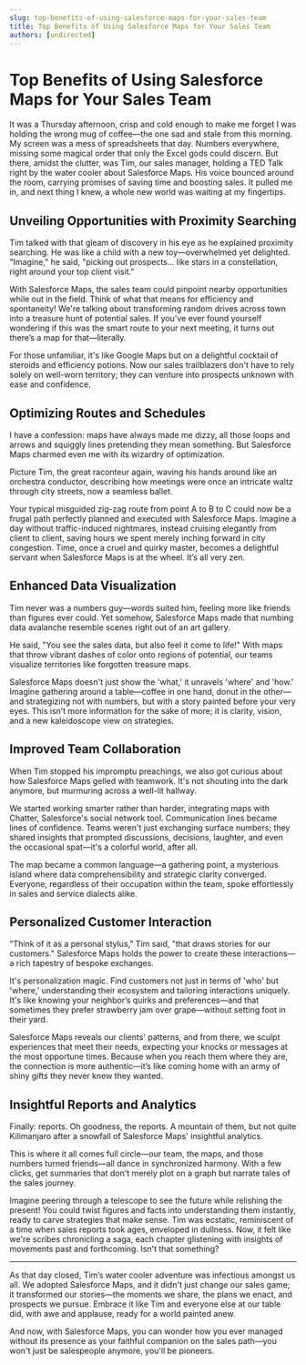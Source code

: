 ```yaml
---
slug: top-benefits-of-using-salesforce-maps-for-your-sales-team
title: Top Benefits of Using Salesforce Maps for Your Sales Team
authors: [undirected]
---
```



# Top Benefits of Using Salesforce Maps for Your Sales Team

It was a Thursday afternoon, crisp and cold enough to make me forget I was holding the wrong mug of coffee—the one sad and stale from this morning. My screen was a mess of spreadsheets that day. Numbers everywhere, missing some magical order that only the Excel gods could discern. But there, amidst the clutter, was Tim, our sales manager, holding a TED Talk right by the water cooler about Salesforce Maps. His voice bounced around the room, carrying promises of saving time and boosting sales. It pulled me in, and next thing I knew, a whole new world was waiting at my fingertips. 

## Unveiling Opportunities with Proximity Searching

Tim talked with that gleam of discovery in his eye as he explained proximity searching. He was like a child with a new toy—overwhelmed yet delighted. "Imagine," he said, "picking out prospects... like stars in a constellation, right around your top client visit." 

With Salesforce Maps, the sales team could pinpoint nearby opportunities while out in the field. Think of what that means for efficiency and spontaneity! We're talking about transforming random drives across town into a treasure hunt of potential sales. If you've ever found yourself wondering if this was the smart route to your next meeting, it turns out there’s a map for that—literally.

For those unfamiliar, it's like Google Maps but on a delightful cocktail of steroids and efficiency potions. Now our sales trailblazers don't have to rely solely on well-worn territory; they can venture into prospects unknown with ease and confidence.

## Optimizing Routes and Schedules

I have a confession: maps have always made me dizzy, all those loops and arrows and squiggly lines pretending they mean something. But Salesforce Maps charmed even me with its wizardry of optimization. 

Picture Tim, the great raconteur again, waving his hands around like an orchestra conductor, describing how meetings were once an intricate waltz through city streets, now a seamless ballet. 

Your typical misguided zig-zag route from point A to B to C could now be a frugal path perfectly planned and executed with Salesforce Maps. Imagine a day without traffic-induced nightmares, instead cruising elegantly from client to client, saving hours we spent merely inching forward in city congestion. Time, once a cruel and quirky master, becomes a delightful servant when Salesforce Maps is at the wheel. It’s all very zen. 

## Enhanced Data Visualization

Tim never was a numbers guy—words suited him, feeling more like friends than figures ever could. Yet somehow, Salesforce Maps made that numbing data avalanche resemble scenes right out of an art gallery. 

He said, "You see the sales data, but also feel it come to life!" With maps that throw vibrant dashes of color onto regions of potential, our teams visualize territories like forgotten treasure maps. 

Salesforce Maps doesn't just show the 'what,' it unravels 'where' and 'how.' Imagine gathering around a table—coffee in one hand, donut in the other—and strategizing not with numbers, but with a story painted before your very eyes. This isn’t more information for the sake of more; it is clarity, vision, and a new kaleidoscope view on strategies. 

## Improved Team Collaboration

When Tim stopped his impromptu preachings, we also got curious about how Salesforce Maps gelled with teamwork. It's not shouting into the dark anymore, but murmuring across a well-lit hallway.

We started working smarter rather than harder, integrating maps with Chatter, Salesforce's social network tool. Communication lines became lines of confidence. Teams weren't just exchanging surface numbers; they shared insights that prompted discussions, decisions, laughter, and even the occasional spat—it's a colorful world, after all. 

The map became a common language—a gathering point, a mysterious island where data comprehensibility and strategic clarity converged. Everyone, regardless of their occupation within the team, spoke effortlessly in sales and service dialects alike.

## Personalized Customer Interaction

"Think of it as a personal stylus," Tim said, "that draws stories for our customers." Salesforce Maps holds the power to create these interactions—a rich tapestry of bespoke exchanges.

It's personalization magic. Find customers not just in terms of 'who' but 'where,' understanding their ecosystem and tailoring interactions uniquely. It's like knowing your neighbor’s quirks and preferences—and that sometimes they prefer strawberry jam over grape—without setting foot in their yard.

Salesforce Maps reveals our clients' patterns, and from there, we sculpt experiences that meet their needs, expecting your knocks or messages at the most opportune times. Because when you reach them where they are, the connection is more authentic—it’s like coming home with an army of shiny gifts they never knew they wanted.

## Insightful Reports and Analytics

Finally: reports. Oh goodness, the reports. A mountain of them, but not quite Kilimanjaro after a snowfall of Salesforce Maps' insightful analytics. 

This is where it all comes full circle—our team, the maps, and those numbers turned friends—all dance in synchronized harmony. With a few clicks, get summaries that don't merely plot on a graph but narrate tales of the sales journey. 

Imagine peering through a telescope to see the future while relishing the present! You could twist figures and facts into understanding them instantly, ready to carve strategies that make sense. Tim was ecstatic, reminiscent of a time when sales reports took ages, enveloped in dullness. Now, it felt like we're scribes chronicling a saga, each chapter glistening with insights of movements past and forthcoming. Isn't that something?

---

As that day closed, Tim’s water cooler adventure was infectious amongst us all. We adopted Salesforce Maps, and it didn't just change our sales game; it transformed our stories—the moments we share, the plans we enact, and prospects we pursue. Embrace it like Tim and everyone else at our table did, with awe and applause, ready for a world painted anew.

And now, with Salesforce Maps, you can wonder how you ever managed without its presence as your faithful companion on the sales path—you won't just be salespeople anymore, you'll be pioneers.
